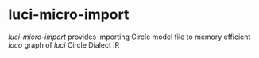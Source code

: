 # luci-micro-import

_luci-micro-import_ provides importing Circle model file to memory efficient _loco_ graph of _luci_ Circle Dialect IR
